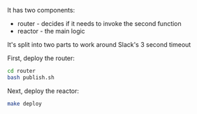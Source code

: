 It has two components:

* router - decides if it needs to invoke the second function
* reactor - the main logic 

It's split into two parts to work around Slack's 3 second timeout


First, deploy the router:

```bash
cd router
bash publish.sh
```

Next, deploy the reactor:

```bash
make deploy
```